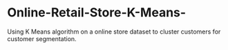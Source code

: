 # Online-Retail-Store-K-Means-
Using K Means algorithm on a online store dataset to cluster customers for customer segmentation.
